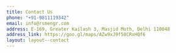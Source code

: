 ```yaml
---
title: Contact Us
phone: "+91-9811119342"
email: info@rsmengr.com
address: E-169, Greater Kailash 3, Masjid Moth, Delhi 110048
address_link: https://goo.gl/maps/AZw9xJ9f58CRxHQf6
layout: layout--contact
---
```


